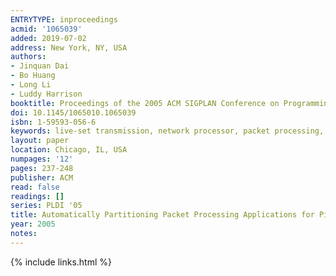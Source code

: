 ```yaml
---
ENTRYTYPE: inproceedings
acmid: '1065039'
added: 2019-07-02
address: New York, NY, USA
authors:
- Jinquan Dai
- Bo Huang
- Long Li
- Luddy Harrison
booktitle: Proceedings of the 2005 ACM SIGPLAN Conference on Programming Language Design and Implementation
doi: 10.1145/1065010.1065039
isbn: 1-59593-056-6
keywords: live-set transmission, network processor, packet processing, parallel, pipelining transformation, program partition
layout: paper
location: Chicago, IL, USA
numpages: '12'
pages: 237-248
publisher: ACM
read: false
readings: []
series: PLDI '05
title: Automatically Partitioning Packet Processing Applications for Pipelined Architectures
year: 2005
notes:
---
```

{% include links.html %}
